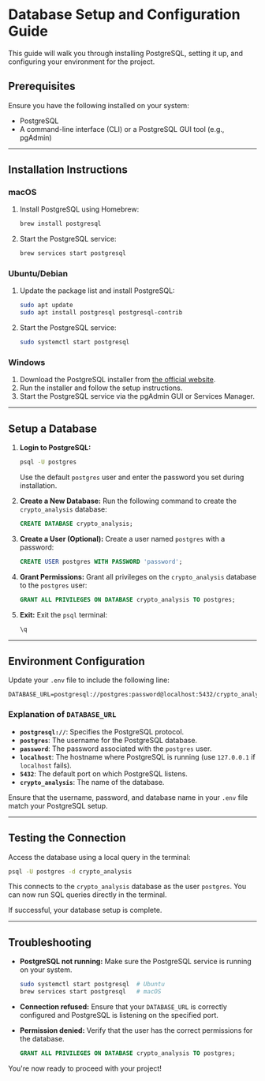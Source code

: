 # Database Setup and Configuration Guide

This guide will walk you through installing PostgreSQL, setting it up, and configuring your environment for the project.

## Prerequisites

Ensure you have the following installed on your system:
- PostgreSQL
- A command-line interface (CLI) or a PostgreSQL GUI tool (e.g., pgAdmin)

---

## Installation Instructions

### macOS
1. Install PostgreSQL using Homebrew:
   ```bash
   brew install postgresql
   ```
2. Start the PostgreSQL service:
   ```bash
   brew services start postgresql
   ```

### Ubuntu/Debian
1. Update the package list and install PostgreSQL:
   ```bash
   sudo apt update
   sudo apt install postgresql postgresql-contrib
   ```
2. Start the PostgreSQL service:
   ```bash
   sudo systemctl start postgresql
   ```

### Windows
1. Download the PostgreSQL installer from [the official website](https://www.postgresql.org/download/).
2. Run the installer and follow the setup instructions.
3. Start the PostgreSQL service via the pgAdmin GUI or Services Manager.

---

## Setup a Database

1. **Login to PostgreSQL:**
   ```bash
   psql -U postgres
   ```
   Use the default `postgres` user and enter the password you set during installation.

2. **Create a New Database:**
   Run the following command to create the `crypto_analysis` database:
   ```sql
   CREATE DATABASE crypto_analysis;
   ```

3. **Create a User (Optional):**
   Create a user named `postgres` with a password:
   ```sql
   CREATE USER postgres WITH PASSWORD 'password';
   ```

4. **Grant Permissions:**
   Grant all privileges on the `crypto_analysis` database to the `postgres` user:
   ```sql
   GRANT ALL PRIVILEGES ON DATABASE crypto_analysis TO postgres;
   ```

5. **Exit:**
   Exit the `psql` terminal:
   ```bash
   \q
   ```

---

## Environment Configuration

Update your `.env` file to include the following line:

```env
DATABASE_URL=postgresql://postgres:password@localhost:5432/crypto_analysis
```

### Explanation of `DATABASE_URL`

- **`postgresql://`**: Specifies the PostgreSQL protocol.
- **`postgres`**: The username for the PostgreSQL database.
- **`password`**: The password associated with the `postgres` user.
- **`localhost`**: The hostname where PostgreSQL is running (use `127.0.0.1` if `localhost` fails).
- **`5432`**: The default port on which PostgreSQL listens.
- **`crypto_analysis`**: The name of the database.

Ensure that the username, password, and database name in your `.env` file match your PostgreSQL setup.

---

## Testing the Connection

Access the database using a local query in the terminal:
   ```bash
   psql -U postgres -d crypto_analysis
   ```
   This connects to the `crypto_analysis` database as the user `postgres`. You can now run SQL queries directly in the terminal.

If successful, your database setup is complete.

---

## Troubleshooting

- **PostgreSQL not running:**
  Make sure the PostgreSQL service is running on your system.
  ```bash
  sudo systemctl start postgresql  # Ubuntu
  brew services start postgresql   # macOS
  ```

- **Connection refused:**
  Ensure that your `DATABASE_URL` is correctly configured and PostgreSQL is listening on the specified port.

- **Permission denied:**
  Verify that the user has the correct permissions for the database.
  ```sql
  GRANT ALL PRIVILEGES ON DATABASE crypto_analysis TO postgres;
  ```

You're now ready to proceed with your project!

